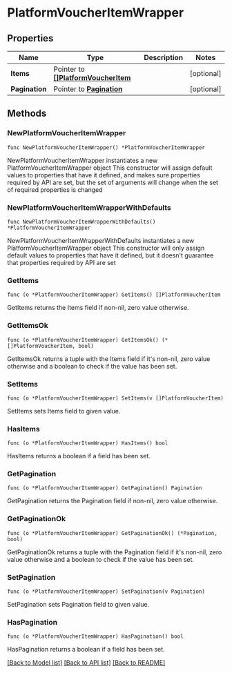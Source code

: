 # PlatformVoucherItemWrapper

## Properties

Name | Type | Description | Notes
------------ | ------------- | ------------- | -------------
**Items** | Pointer to [**[]PlatformVoucherItem**](PlatformVoucherItem.md) |  | [optional] 
**Pagination** | Pointer to [**Pagination**](Pagination.md) |  | [optional] 

## Methods

### NewPlatformVoucherItemWrapper

`func NewPlatformVoucherItemWrapper() *PlatformVoucherItemWrapper`

NewPlatformVoucherItemWrapper instantiates a new PlatformVoucherItemWrapper object
This constructor will assign default values to properties that have it defined,
and makes sure properties required by API are set, but the set of arguments
will change when the set of required properties is changed

### NewPlatformVoucherItemWrapperWithDefaults

`func NewPlatformVoucherItemWrapperWithDefaults() *PlatformVoucherItemWrapper`

NewPlatformVoucherItemWrapperWithDefaults instantiates a new PlatformVoucherItemWrapper object
This constructor will only assign default values to properties that have it defined,
but it doesn't guarantee that properties required by API are set

### GetItems

`func (o *PlatformVoucherItemWrapper) GetItems() []PlatformVoucherItem`

GetItems returns the Items field if non-nil, zero value otherwise.

### GetItemsOk

`func (o *PlatformVoucherItemWrapper) GetItemsOk() (*[]PlatformVoucherItem, bool)`

GetItemsOk returns a tuple with the Items field if it's non-nil, zero value otherwise
and a boolean to check if the value has been set.

### SetItems

`func (o *PlatformVoucherItemWrapper) SetItems(v []PlatformVoucherItem)`

SetItems sets Items field to given value.

### HasItems

`func (o *PlatformVoucherItemWrapper) HasItems() bool`

HasItems returns a boolean if a field has been set.

### GetPagination

`func (o *PlatformVoucherItemWrapper) GetPagination() Pagination`

GetPagination returns the Pagination field if non-nil, zero value otherwise.

### GetPaginationOk

`func (o *PlatformVoucherItemWrapper) GetPaginationOk() (*Pagination, bool)`

GetPaginationOk returns a tuple with the Pagination field if it's non-nil, zero value otherwise
and a boolean to check if the value has been set.

### SetPagination

`func (o *PlatformVoucherItemWrapper) SetPagination(v Pagination)`

SetPagination sets Pagination field to given value.

### HasPagination

`func (o *PlatformVoucherItemWrapper) HasPagination() bool`

HasPagination returns a boolean if a field has been set.


[[Back to Model list]](../README.md#documentation-for-models) [[Back to API list]](../README.md#documentation-for-api-endpoints) [[Back to README]](../README.md)


